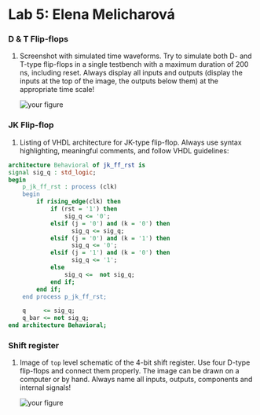 # Lab 5: Elena Melicharová

### D & T Flip-flops

1. Screenshot with simulated time waveforms. Try to simulate both D- and T-type flip-flops in a single testbench with a maximum duration of 200 ns, including reset. Always display all inputs and outputs (display the inputs at the top of the image, the outputs below them) at the appropriate time scale!

   ![your figure]()

### JK Flip-flop

1. Listing of VHDL architecture for JK-type flip-flop. Always use syntax highlighting, meaningful comments, and follow VHDL guidelines:

```vhdl
architecture Behavioral of jk_ff_rst is
signal sig_q : std_logic;
begin
    p_jk_ff_rst : process (clk)
    begin
        if rising_edge(clk) then
            if (rst = '1') then
                sig_q <= '0';
            elsif (j = '0') and (k = '0') then
                  sig_q <= sig_q;  
            elsif (j = '0') and (k = '1') then
                  sig_q <= '0';
            elsif (j = '1') and (k = '0') then
                  sig_q <= '1';      
            else
                sig_q <=  not sig_q;
            end if; 
        end if;
    end process p_jk_ff_rst;

    q     <= sig_q;
    q_bar <= not sig_q;
end architecture Behavioral;
```

### Shift register

1. Image of `top` level schematic of the 4-bit shift register. Use four D-type flip-flops and connect them properly. The image can be drawn on a computer or by hand. Always name all inputs, outputs, components and internal signals!

   ![your figure]()
